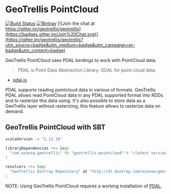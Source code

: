 # GeoTrellis PointCloud

[![Build Status](https://travis-ci.org/geotrellis/geotrellis-pointcloud.svg?branch=master)](https://travis-ci.org/geotrellis/geotrellis-pointcloud)
[![Bintray](https://api.bintray.com/packages/azavea/geotrellis/geotrellis-pointcloud/images/download.svg)](https://bintray.com/azavea/geotrellis/geotrellis-pointcloud)
[![Join the chat at https://gitter.im/geotrellis/geotrellis](https://badges.gitter.im/Join%20Chat.svg)](https://gitter.im/geotrellis/geotrellis?utm_source=badge&utm_medium=badge&utm_campaign=pr-badge&utm_content=badge)

GeoTrellis PointCloud uses PDAL bindings to work with PointCloud data.

> PDAL is Point Data Abstraction Library.
> GDAL for point cloud data.
- [pdal.io](https://pdal.io/)

PDAL supports reading pointcloud data in various of formats.
GeoTrellis PDAL allows read PointCloud data in any PDAL supported format into RDDs
and to rasterize this data using. It's also possible to store data as a GeoTrellis layer
without rasterizing, this feature allows to rasterize data on demand.

## GeoTrellis PointCloud with SBT

```scala
scalaVersion := "2.12.10"

libraryDependencies ++= Seq(
  "com.azavea.geotrellis" %% "geotrellis-pointcloud" % "<latest version>"
)

resolvers ++= Seq(
  "GeoTrellis Bintray Repository" at "http://dl.bintray.com/azavea/geotrellis/"
)
```

NOTE: Using GeoTrellis PointCloud requires a working installation of
[PDAL](https://pdal.io/).
